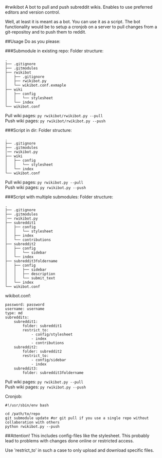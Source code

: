 #rwikibot
A bot to pull and push subreddit wikis. Enables to use preferred editors and
version control.

Well, at least it is meant as a bot. You can use it as a script. The bot
functionality would be to setup a cronjob on a server to pull changes from
a git-repositoy and to push them to reddit.

##Usage
Do as you please:

###Submodule in existing repo:
Folder structure:
```
.
├── .gitignore
├── .gitmodules
├── rwikibot
│   ├── .gitignore
│   ├── rwikibot.py
│   └── wikibot.conf.exmaple
├── wiki
│   ├── config
│   │   └── stylesheet
│   └── index
└── wikibot.conf
```
Pull wiki pages: `py rwikibot/rwikibot.py --pull`  
Push wiki pages: `py rwikibot/rwikibot.py --push`

###Script in dir:
Folder structure:
```
.
├── .gitignore
├── .gitmodules
│── rwikibot.py
├── wiki
│   ├── config
│   │   └── stylesheet
│   └── index
└── wikibot.conf
```
Pull wiki pages: `py rwikibot.py --pull`  
Push wiki pages: `py rwikibot.py --push`

###Script with multiple submodules:
Folder structure:
```
.
├── .gitignore
├── .gitmodules
│── rwikibot.py
├── subreddit1
│   ├── config
│   │   └── stylesheet
│   ├── index
│   └── contributions
├── subreddit2
│   ├── config
│   │   └── sidebar
│   └── index
├── subreddit3foldername
│   ├── config
│   │   ├── sidebar
│   │   ├── description
│   │   └── submit_text
│   └── index
└── wikibot.conf
```
wikibot.conf:
```
password: password
username: username
type: md
subreddits:
    subreddit1:
        folder: subreddit1
        restrict_to:
            - config/stylesheet
            - index
            - contributions
    subreddit2:
        folder: subreddit2
        restrict_to:
            - config/sidebar
            - index
    subreddit3:
        folder: subreddit3foldername
```
Pull wiki pages: `py rwikibot.py --pull`  
Push wiki pages: `py rwikibot.py --push`

Cronjob:
```
#!/usr/sbin/env bash

cd /path/to/repo
git submodule update #or git pull if you use a single repo without collaboration with others
python rwikibot.py --push
```

##Attention!
This includes config-files like the stylesheet. This probably lead to problems
with changes done online or restricted access.

Use 'restrict_to' in such a case to only upload and download specific files.
